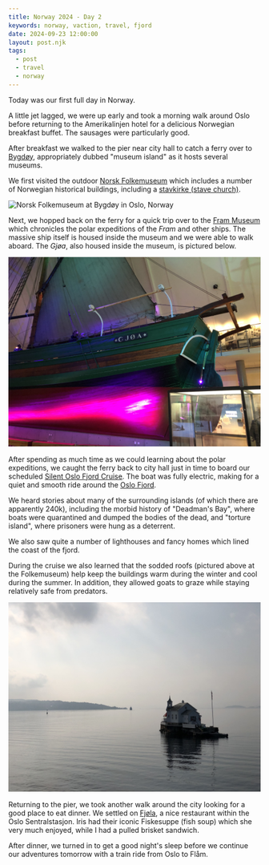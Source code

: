 ```yaml
---
title: Norway 2024 - Day 2
keywords: norway, vaction, travel, fjord
date: 2024-09-23 12:00:00
layout: post.njk
tags:
  - post
  - travel
  - norway
---
```


Today was our first full day in Norway.

A little jet lagged, we were up early and took a morning walk around Oslo before returning to the Amerikalinjen hotel for a delicious Norwegian breakfast buffet. The sausages were particularly good.

After breakfast we walked to the pier near city hall to catch a ferry over to [Bygdøy](https://en.wikipedia.org/wiki/Bygdøy), appropriately dubbed "museum island" as it hosts several museums.

We first visited the outdoor [Norsk Folkemuseum](https://www.visitoslo.com/en/activities-and-attractions/attractions/museum/?tlp=2978173&name=Norsk-Folkemuseum--Norwegian-Museum-of-Cultural-History) which includes a number of Norwegian historical buildings, including a [stavkirke (stave church)](https://en.wikipedia.org/wiki/Stave_church).

![Norsk Folkemuseum at Bygdøy in Oslo, Norway](/media/images/norway2024/folk-museum.jpeg)

Next, we hopped back on the ferry for a quick trip over to the [Fram Museum](https://www.visitoslo.com/en/activities-and-attractions/attractions/museum/?tlp=2982663&name=Fram-Museum--The-Polar-Exploration-Museum) which chronicles the polar expeditions of the _Fram_ and other ships. The massive ship itself is housed inside the museum and we were able to walk aboard. The _Gjøa_, also housed inside the museum, is pictured below.

![The Gjøa at the Fram Museum at Bygdøy in Oslo, Norway](/media/images/norway2024/fram-museum.jpeg)

After spending as much time as we could learning about the polar expeditions, we caught the ferry back to city hall just in time to board our scheduled [Silent Oslo Fjord Cruise](https://brimexplorer.com/tours/silent-oslo-fjord-cruise). The boat was fully electric, making for a quiet and smooth ride around the [Oslo Fjord](https://en.wikipedia.org/wiki/Oslofjord).

We heard stories about many of the surrounding islands (of which there are apparently 240k), including the morbid history of "Deadman's Bay", where boats were quarantined and dumped the bodies of the dead, and "torture island", where prisoners were hung as a deterrent.

We also saw quite a number of lighthouses and fancy homes which lined the coast of the fjord.

During the cruise we also learned that the sodded roofs (pictured above at the Folkemuseum) help keep the buildings warm during the winter and cool during the summer. In addition, they allowed goats to graze while staying relatively safe from predators.

![A house on a small island in the Oslo Fjord](/media/images/norway2024/oslo-fjord.jpeg)

Returning to the pier, we took another walk around the city looking for a good place to eat dinner. We settled on [Fjøla](http://fjola.no/fjola-ostbanehallen/), a nice restaurant within the Oslo Sentralstasjon. Iris had their iconic Fiskesuppe (fish soup) which she very much enjoyed, while I had a pulled brisket sandwich.

After dinner, we turned in to get a good night's sleep before we continue our adventures tomorrow with a train ride from Oslo to Flåm.
